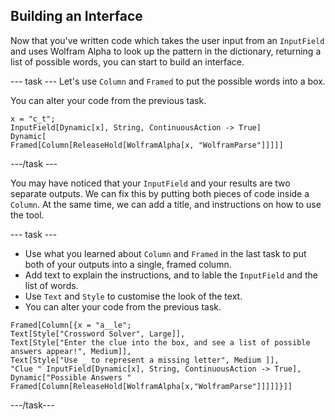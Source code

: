## Building an Interface

Now that you've written code which takes the user input from an `InputField` and uses Wolfram Alpha to look up the pattern in the dictionary, returning a list of possible words, you can start to build an interface.

--- task ---
Let's use `Column` and `Framed` to put the possible words into a box.

You can alter your code from the previous task.

```
x = "c_t";
InputField[Dynamic[x], String, ContinuousAction -> True]
Dynamic[
Framed[Column[ReleaseHold[WolframAlpha[x, "WolframParse"]]]]]
```
---/task ---

You may have noticed that your `InputField` and your results are two separate outputs. We can fix this by putting both pieces of code inside a `Column`. At the same time, we can add a title, and instructions on how to use the tool.

--- task ---
+ Use what you learned about `Column` and `Framed` in the last task to put both of your outputs into a single, framed column.
+ Add text to explain the instructions, and to lable the `InputField` and the list of words.
+ Use `Text` and `Style` to customise the look of the text.
+ You can alter your code from the previous task.

```
Framed[Column[{x = "a__le";
Text[Style["Crossword Solver", Large]],
Text[Style["Enter the clue into the box, and see a list of possible answers appear!", Medium]],
Text[Style["Use _ to represent a missing letter", Medium ]],
"Clue " InputField[Dynamic[x], String, ContinuousAction -> True],
Dynamic["Possible Answers " Framed[Column[ReleaseHold[WolframAlpha[x,"WolframParse"]]]]]}]]
```
---/task---
